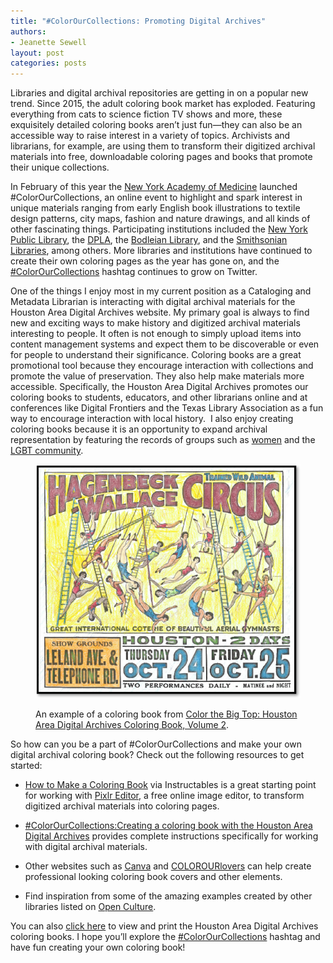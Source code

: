 ```yaml
---
title: "#ColorOurCollections: Promoting Digital Archives"
authors: 
- Jeanette Sewell 
layout: post
categories: posts
---
```


Libraries and digital archival repositories are getting in on a popular new trend. Since 2015, the adult coloring book market has exploded. Featuring everything from cats to science fiction TV shows and more, these exquisitely detailed coloring books aren’t just fun—they can also be an accessible way to raise interest in a variety of topics. Archivists and librarians, for example, are using them to transform their digitized archival materials into free, downloadable coloring pages and books that promote their unique collections.

In February of this year the [New York Academy of Medicine](https://nyamcenterforhistory.org/2016/01/06/colorourcollections-february-1-5/) launched #ColorOurCollections, an online event to highlight and spark interest in unique materials ranging from early English book illustrations to textile design patterns, city maps, fashion and nature drawings, and all kinds of other fascinating things. Participating institutions included the [New York Public Library](https://www.nypl.org/blog/2016/02/01/color-our-collections), the [DPLA](https://dp.la/info/2016/02/01/color-our-collections/), the [Bodleian Library](https://www.bodleian.ox.ac.uk/__data/assets/pdf_file/0011/197453/2016-Colouring-Book.pdf), and the [Smithsonian Libraries](http://library.si.edu/event/colorourcollections-coloring-event), among others. More libraries and institutions have continued to create their own coloring pages as the year has gone on, and the [#ColorOurCollections](https://twitter.com/search?q=%23colorourcollections&src=typd) hashtag continues to grow on Twitter.

One of the things I enjoy most in my current position as a Cataloging and Metadata Librarian is interacting with digital archival materials for the Houston Area Digital Archives website. My primary goal is always to find new and exciting ways to make history and digitized archival materials interesting to people. It often is not enough to simply upload items into content management systems and expect them to be discoverable or even for people to understand their significance. Coloring books are a great promotional tool because they encourage interaction with collections and promote the value of preservation. They also help make materials more accessible. Specifically, the Houston Area Digital Archives promotes our coloring books to students, educators, and other librarians online and at conferences like Digital Frontiers and the Texas Library Association as a fun way to encourage interaction with local history.  I also enjoy creating coloring books because it is an opportunity to expand archival representation by featuring the records of groups such as [women](http://digital.houstonlibrary.org/cdm/ref/collection/curriculum-project/id/9) and the [LGBT community](http://digital.houstonlibrary.org/cdm/ref/collection/curriculum-project/id/16). 

<figure>
<a href="../images/promoting-digital-archives/houston.png">
        <img src="../images/promoting-digital-archives/houston.png" alt=""/>
    </a>
    <figcaption>
    <p>An example of a coloring book from <a href="http://digital.houstonlibrary.org/cdm/ref/collection/curriculum-project/id/10">Color the Big Top: Houston Area Digital Archives Coloring Book, Volume 2</a>.</p>
</figcaption>
</figure>

So how can you be a part of #ColorOurCollections and make your own digital archival coloring book? Check out the following resources to get started:

* [How to Make a Coloring Book](http://www.instructables.com/id/How-to-Make-a-Coloring-Book/?ALLSTEPS) via Instructables is a great starting point for working with [Pixlr Editor](https://pixlr.com/editor/), a free online image editor, to transform digitized archival materials into coloring pages.

* [#ColorOurCollections:Creating a coloring book with the Houston Area Digital Archives](http://digital.houstonlibrary.org/cdm/singleitem/collection/curriculum-project/id/17/rec/2) provides complete instructions specifically for working with digital archival materials.

* Other websites such as [Canva](https://www.canva.com/) and [COLOROURlovers](http://www.colourlovers.com/) can help create professional looking coloring book covers and other elements.

* Find inspiration from some of the amazing examples created by other libraries listed on [Open Culture](http://www.openculture.com/2016/02/download-free-coloring-books-from-world-class-libraries-museums.html).

You can also [click here](http://digital.houstonlibrary.org/cdm/search/searchterm/colorourcollections/order/nosort) to view and print the Houston Area Digital Archives coloring books. I hope you’ll explore the [#ColorOurCollections](https://twitter.com/search?q=%23colorourcollections&src=typd) hashtag and have fun creating your own coloring book!
